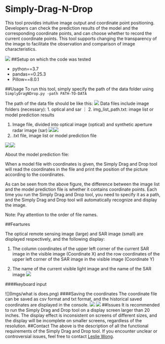 # Simply-Drag-N-Drop
This tool provides intuitive image output and coordinate point positioning. Developers can check the prediction results of the model and the corresponding coordinate points, and can choose whether to record the current coordinate points. This tool supports changing the transparency of the image to facilitate the observation and comparison of image characteristics.

![](Imgs/image2020-11-17_15-52-45.png)
##Setup on which the code was tested
- python==3.7
- pandas==0.25.3
- Pillow==8.0.1

##Usage
To run this tool, simply specify the path of the data folder using
`SimplyDragNDrop.py -path PATH-TO-DATA`  

The path of the data file should be like this:
![](Imgs/image2020-11-18_15-5-10.png)
Data files include image folders (necessary): 1. optical and sar ｜ 2. img_list_path.txt: image list or model prediction results

1. Image file, divided into optical image (optical) and synthetic aperture radar image (sar) 
![](Imgs/opt.png)![](Imgs/sar.png)
2. .txt file, image list or model prediction file

![](Imgs/list.png)![](Imgs/cor.png)

About the model prediction file:

When a model file with coordinates is given, the Simply Drag and Drop tool will read the coordinates in the file and print the position of the picture according to the coordinates.

As can be seen from the above figure, the difference between the image list and the model prediction file is whether it contains coordinate points. Each time you run the Simply Drag and Drop tool, you need to specify it as a path, and the Simply Drag and Drop tool will automatically recognize and display the image.

Note: Pay attention to the order of file names.

##Feartures

The optical remote sensing image (large) and SAR image (small) are displayed respectively, and the following display:

1. The column coordinates of the upper left corner of the current SAR image in the visible image (Coordinate X) and the row coordinates of the upper left corner of the SAR image in the visible image (Coordinate Y)

2. The name of the current visible light image and the name of the SAR image
![](Imgs/image2020-11-17_15-52-45.png)

####keyboard input

![](Imgs/what is does.png)
####Saving the coordinates
The coordinate file can be saved as csv format and txt format, and the historical saved coordinates are displayed in the console.
![](Imgs/txt_save.png)
![](Imgs/csv_save.png)
##Issues
It is recommended to run the Simply Drag and Drop tool on a display screen larger than 20 inches. The display effect is inconsistent on screens of different sizes, and the display will be incomplete on smaller screens, regardless of the resolution.
##Contact
The above is the description of all the functional requirements of the Simply Drag and Drop tool. If you encounter unclear or controversial issues, feel free to contact [Leslie Wong](yushuowang@gmail.com).